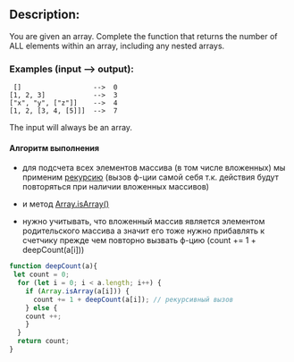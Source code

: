 
## Description:
You are given an array. Complete the function that returns the number of ALL elements within an array, including any nested arrays.

### Examples (input --> output):

```
 []                  -->  0
[1, 2, 3]            -->  3
["x", "y", ["z"]]    -->  4
[1, 2, [3, 4, [5]]]  -->  7
```
The input will always be an array.


#### Алгоритм выполнения
- для подсчета всех элементов массива (в том числе вложенных) мы применим [рекурсию](https://learn.javascript.ru/recursion)
(вызов ф-ции самой себя т.к. действия будут повторяться при наличии вложенных массивов)

- и метод [Array.isArray()](https://developer.mozilla.org/ru/docs/Web/JavaScript/Reference/Global_Objects/Array/isArray)

- нужно учитывать, что вложенный массив является элементом родительского массива а значит его тоже нужно прибавлять к счетчику прежде чем повторно вызвать ф-цию (count += 1 + deepCount(a[i]))

```javascript
function deepCount(a){
 let count = 0;
  for (let i = 0; i < a.length; i++) {
    if (Array.isArray(a[i])) {
      count += 1 + deepCount(a[i]); // рекурсивный вызов
    } else {
    count ++;
    }
  }
  return count;
}

```
